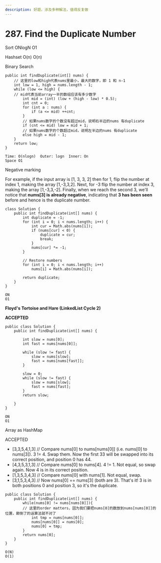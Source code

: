 ```yaml
---
description: 好题，涉及多种解法，值得反复做
---
```


# 287. Find the Duplicate Number

Sort ONlogN  O1

Hashset  O(n) O(n)

Binary Search

```
public int findDuplicate(int[] nums) {
    // 这里的low和high代表nums里最小，最大的数字，即 1 和 n-1
	int low = 1, high = nums.length - 1;
    while (low <= high) {
    // mid代表当前array一半的数组应该有多少数字
        int mid = (int) (low + (high - low) * 0.5);
        int cnt = 0;
        for (int a : nums) {
            if (a <= mid) ++cnt;
        }
        // 如果nums数字的个数没有超过mid，说明右半边的nums 有duplicate
        if (cnt <= mid) low = mid + 1;
        // 如果nums数字的个数超过mid，说明左半边的nums 有duplicate
        else high = mid - 1;
    }
    return low;
}

Time: O(nlogn)  Outer: logn  Inner: On
Space O1
```

Negative marking



For example, if the input array is \[1, 3, 3, 2] then for 1, flip the number at index 1, making the array \[1,-3,3,2]. Next, for -3 flip the number at index 3, making the array \[1,-3,3,-2]. Finally, when we reach the second 3, we'll notice that **nums\[3] is already negative**, indicating that **3 has been seen** before and hence is the duplicate number.

```
class Solution {
    public int findDuplicate(int[] nums) {
        int duplicate = -1;
        for (int i = 0; i < nums.length; i++) {
            int cur = Math.abs(nums[i]);
            if (nums[cur] < 0) {
                duplicate = cur;
                break;
            } 
            nums[cur] *= -1;
        }
        
        // Restore numbers
        for (int i = 0; i < nums.length; i++)
            nums[i] = Math.abs(nums[i]);

        return duplicate;
    }
}

ON
O1
```

**Floyd's Tortoise and Hare (LinkedList Cycle 2)**

**ACCEPTED**

```
public class Solution {
    public int findDuplicate(int[] nums) {
       
        int slow = nums[0];
        int fast = nums[nums[0]];

        while (slow != fast) {
            slow = nums[slow];
            fast = nums[nums[fast]];
        } 
        
        slow = 0;
        while (slow != fast) {
            slow = nums[slow];
            fast = nums[fast];
        }
        return slow;
            
    }
}

ON
O1
```

Array as HashMap&#x20;

ACCEPTED

* \[3​,3,5,4​,1,3] // Compare nums\[0] to nums\[nums\[0]] (i.e. nums\[0] to nums\[3]). 3 != 4. Swap them. Now the first 33 will be swapped into its correct position, and position 0 has 44.
* \[4​,3,5,3,1​,3] // Compare nums\[0] to nums\[4]. 4 != 1. Not equal, so swap again. Now 4 is in its correct position.
* \[1​,3​,5,3,4,3] // Compare nums\[0] with nums\[1]. Not equal, swap.
* \[3​,1,5,3​,4,3] // Now nums\[0] == nums\[3] (both are 3). That's it! 3 is in both positions 0 and position 3, so it's the duplicate.

```
public class Solution {
    public int findDuplicate(int[] nums) {
        while(nums[0] != nums[nums[0]]){
        // 这里的order matters，因为我们要把nums[0]的数放到nums[nums[0]]的位置，颠倒了的话算法就不对了
            int tmp = nums[nums[0]];
            nums[nums[0]] = nums[0];
            nums[0] = tmp;
        }
        return nums[0];
    }
}

O(N)
O(1)
```

